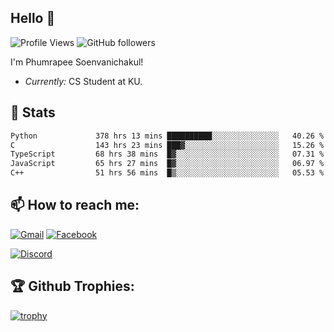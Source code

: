 
<h2>Hello 👋</h2> 

![Profile Views](https://komarev.com/ghpvc/?username=Homiez09&label=Profile%20views&color=0e75b6&style=flat)
![GitHub followers](https://img.shields.io/github/followers/HomieZ09.svg?style=social&label=Follow)


I'm Phumrapee Soenvanichakul!

- <i>Currently:</i> CS Student at KU.

<h2>👀 Stats</h2>

<!--START_SECTION:waka-->

```txt
Python             378 hrs 13 mins ██████████░░░░░░░░░░░░░░░   40.26 %
C                  143 hrs 23 mins ███▓░░░░░░░░░░░░░░░░░░░░░   15.26 %
TypeScript         68 hrs 38 mins  █▓░░░░░░░░░░░░░░░░░░░░░░░   07.31 %
JavaScript         65 hrs 27 mins  █▓░░░░░░░░░░░░░░░░░░░░░░░   06.97 %
C++                51 hrs 56 mins  █▒░░░░░░░░░░░░░░░░░░░░░░░   05.53 %
```

<!--END_SECTION:waka-->

<h2>📫 How to reach me:</h2>

<a href="mailto:phumrapeesoen1@gmail.com">![Gmail](https://img.shields.io/badge/Gmail-D14836?style=for-the-badge&logo=gmail&logoColor=white)</a> 
<a href="https://web.facebook.com/phumrapee.soenvanichakul.3/">![Facebook](https://img.shields.io/badge/Facebook-4267B2?style=for-the-badge&logo=facebook&logoColor=white)</a>

<a href="https://discord.gg/EWnAEUtFVm">![Discord](https://discord.c99.nl/widget/theme-1/297740667784921089.png)</a> 

<h2>🏆 Github Trophies:</h2>

[![trophy](https://github-profile-trophy.vercel.app/?username=Homiez09&theme=discord&row=1)](https://github.com/ryo-ma/github-profile-trophy)
